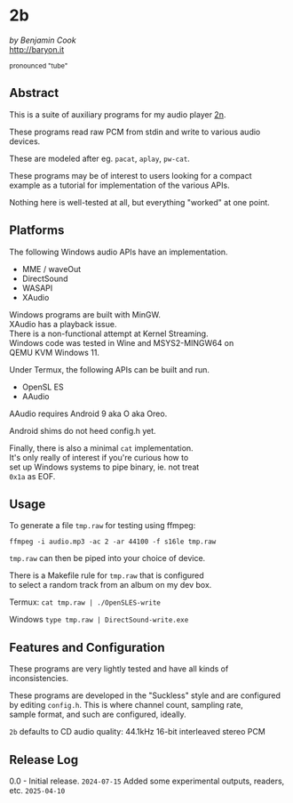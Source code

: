 # 2b

*by Benjamin Cook*\
<http://baryon.it>

<sup>pronounced "tube"</sup>

## Abstract

This is a suite of auxiliary programs for my audio player [2n](https://github.com/Canar/2n).

These programs read raw PCM from stdin and write to various audio devices. 

These are modeled after eg. `pacat`, `aplay`, `pw-cat`.

These programs may be of interest to users looking for a compact\
example as a tutorial for implementation of the various APIs.

Nothing here is well-tested at all, but everything "worked" at one point.

## Platforms

The following Windows audio APIs have an implementation.

- MME / waveOut
- DirectSound
- WASAPI
- XAudio

Windows programs are built with MinGW.\
XAudio has a playback issue.\
There is a non-functional attempt at Kernel Streaming.\
Windows code was tested in Wine and MSYS2-MINGW64 on\
QEMU KVM Windows 11.

Under Termux, the following APIs can be built and run.

- OpenSL ES
- AAudio

AAudio requires Android 9 aka O aka Oreo.

Android shims do not heed config.h yet.

Finally, there is also a minimal `cat` implementation.\
It's only really of interest if you're curious how to\
set up Windows systems to pipe binary, ie. not treat\
`0x1a` as EOF.

## Usage

To generate a file `tmp.raw` for testing using ffmpeg:

`ffmpeg -i audio.mp3 -ac 2 -ar 44100 -f s16le tmp.raw`

`tmp.raw` can then be piped into your choice of device.

There is a Makefile rule for `tmp.raw` that is configured\
to select a random track from an album on my dev box.

Termux: `cat tmp.raw | ./OpenSLES-write`

Windows `type tmp.raw | DirectSound-write.exe`

## Features and Configuration

These programs are very lightly tested and have all kinds of inconsistencies.

These programs are developed in the "Suckless" style and are configured\
by editing `config.h`. This is where channel count, sampling rate,\
sample format, and such are configured, ideally.

`2b` defaults to CD audio quality: 44.1kHz 16-bit interleaved stereo PCM



## Release Log

0.0 - Initial release. `2024-07-15`
Added some experimental outputs, readers, etc. `2025-04-10`
